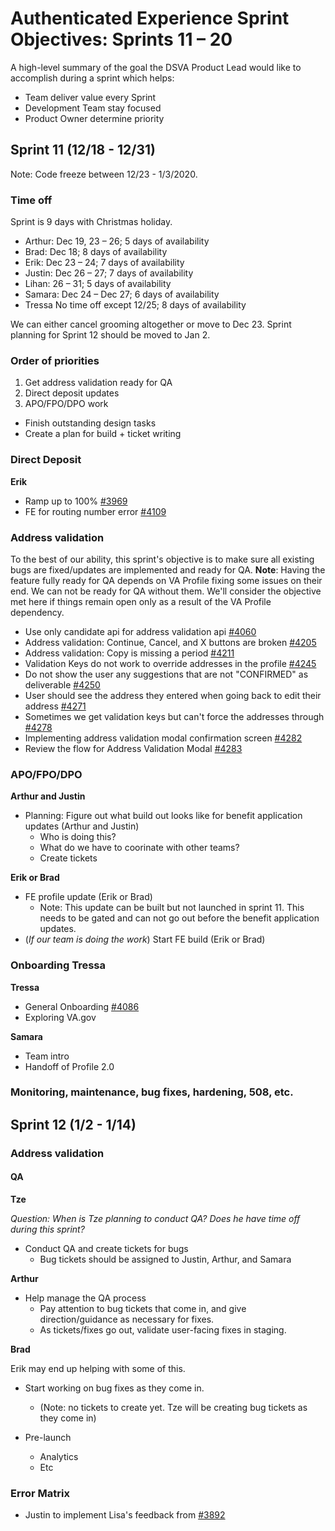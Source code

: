 # Authenticated Experience Sprint Objectives: Sprints 11 – 20

A high-level summary of the goal the DSVA Product Lead would like to accomplish during a sprint which helps:

- Team deliver value every Sprint
- Development Team stay focused
- Product Owner determine priority

## Sprint 11 (12/18 - 12/31)

Note: Code freeze between 12/23 - 1/3/2020.

### Time off

Sprint is 9 days with Christmas holiday.

- Arthur: Dec 19, 23 – 26; 5 days of availability
- Brad: Dec 18; 8 days of availability
- Erik: Dec 23 – 24; 7 days of availability
- Justin: Dec 26 – 27; 7 days of availability
- Lihan: 26 – 31; 5 days of availability
- Samara: Dec 24 – Dec 27; 6 days of availability
- Tressa No time off except 12/25; 8 days of availability 

We can either cancel grooming altogether or move to Dec 23. Sprint planning for Sprint 12 should be moved to Jan 2.

### Order of priorities

1. Get address validation ready for QA
2. Direct deposit updates
3. APO/FPO/DPO work
  - Finish outstanding design tasks
  - Create a plan for build + ticket writing

### Direct Deposit

**Erik**

- Ramp up to 100% [#3969](https://github.com/department-of-veterans-affairs/va.gov-team/issues/3969)
- FE for routing number error [#4109](https://github.com/department-of-veterans-affairs/va.gov-team/issues/4109)

### Address validation

To the best of our ability, this sprint's objective is to make sure all existing bugs are fixed/updates are implemented and ready for QA. **Note**: Having the feature fully ready for QA depends on VA Profile fixing some issues on their end. We can not be ready for QA without them. We'll consider the objective met here if things remain open only as a result of the VA Profile dependency.

- Use only candidate api for address validation api [#4060](https://github.com/department-of-veterans-affairs/va.gov-team/issues/4060)
- Address validation: Continue, Cancel, and X buttons are broken [#4205](https://github.com/department-of-veterans-affairs/va.gov-team/issues/4205)
- Address validation: Copy is missing a period [#4211](https://github.com/department-of-veterans-affairs/va.gov-team/issues/4211)
- Validation Keys do not work to override addresses in the profile [#4245](https://github.com/department-of-veterans-affairs/va.gov-team/issues/4245)
- Do not show the user any suggestions that are not "CONFIRMED" as deliverable [#4250](https://github.com/department-of-veterans-affairs/va.gov-team/issues/4250)
- User should see the address they entered when going back to edit their address [#4271](https://github.com/department-of-veterans-affairs/va.gov-team/issues/4271)
- Sometimes we get validation keys but can't force the addresses through [#4278](https://github.com/department-of-veterans-affairs/va.gov-team/issues/4278)
- Implementing address validation modal confirmation screen [#4282](https://github.com/department-of-veterans-affairs/va.gov-team/issues/4282)
- Review the flow for Address Validation Modal [#4283](https://github.com/department-of-veterans-affairs/va.gov-team/issues/4283)
 
### APO/FPO/DPO

**Arthur and Justin**

- Planning: Figure out what build out looks like for benefit application updates (Arthur and Justin)
    - Who is doing this? 
    - What do we have to coorinate with other teams?
    - Create tickets  

**Erik or Brad**

- FE profile update (Erik or Brad)
    - Note: This update can be built but not launched in sprint 11. This needs to be gated and can not go out before the benefit application updates. 
- (*If our team is doing the work*) Start FE build (Erik or Brad) 

### Onboarding Tressa

**Tressa**

- General Onboarding [#4086](https://github.com/department-of-veterans-affairs/va.gov-team/issues/4086)
- Exploring VA.gov 

**Samara**

- Team intro
- Handoff of Profile 2.0

### Monitoring, maintenance, bug fixes, hardening, 508, etc.

## Sprint 12 (1/2 - 1/14)

### Address validation

#### QA

**Tze**

*Question: When is Tze planning to conduct QA? Does he have time off during this sprint?*

- Conduct QA and create tickets for bugs
  - Bug tickets should be assigned to Justin, Arthur, and Samara

**Arthur**

- Help manage the QA process
  - Pay attention to bug tickets that come in, and give direction/guidance as necessary for fixes. 
  - As tickets/fixes go out, validate user-facing fixes in staging.
 
 **Brad**

Erik may end up helping with some of this.

- Start working on bug fixes as they come in.
  - (Note: no tickets to create yet. Tze will be creating bug tickets as they come in) 

- Pre-launch
  - Analytics
  - Etc

### Error Matrix

- Justin to implement Lisa's feedback from [#3892](https://github.com/department-of-veterans-affairs/va.gov-team/issues/3892#issuecomment-565577038)
